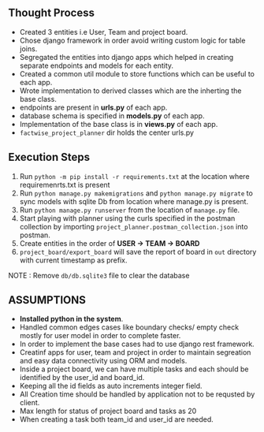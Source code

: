 ## Thought Process

- Created 3 entities i.e User, Team and project board.
- Chose django framework in order avoid writing custom logic for table joins.
- Segregated the entities into django apps which helped in creating separate endpoints and models for each entity.
- Created a common util module to store functions which can be useful to each app.
- Wrote implementation to derived classes which are the inherting the base class.
- endpoints are present in **urls.py** of each app.
- database schema is specified in **models.py** of each app.
- Implementation of the base class is in **views.py** of each app.
- `factwise_project_planner` dir holds the center urls.py

## Execution Steps

1. Run `python -m pip install -r requirements.txt` at the location where requiremenrts.txt is present
2. Run `python manage.py makemigrations` and `python manage.py migrate` to sync models with sqlite Db from location where manage.py is present.
3. Run `python manage.py runserver` from the location of `manage.py` file.
4. Start playing with planner using the curls specified in the postman collection by importing `project_planner.postman_collection.json` into postman.
5. Create entities in the order of **USER -> TEAM -> BOARD**
6. `project_board/export_board` will save the report of board  in `out` directory with current timestamp as prefix.

NOTE : Remove `db/db.sqlite3` file to clear the database

## ASSUMPTIONS

- **Installed python in the system**.
- Handled common edges cases like boundary checks/ empty check mostly for user model in order to complete faster.
- In order to implement the base cases had to use django rest framework.
- Creatinf apps for user, team and project in order to maintain segreation and easy data connectivity using ORM and models.
- Inside a project board, we can have multiple tasks and each should be identified by the user_id and board_id.
- Keeping all the id fields as auto increments integer field.
- All Creation time  should be handled by application not to be requsted by client.
- Max length for status of project board and tasks as 20
- When creating a task both team_id and user_id are needed.